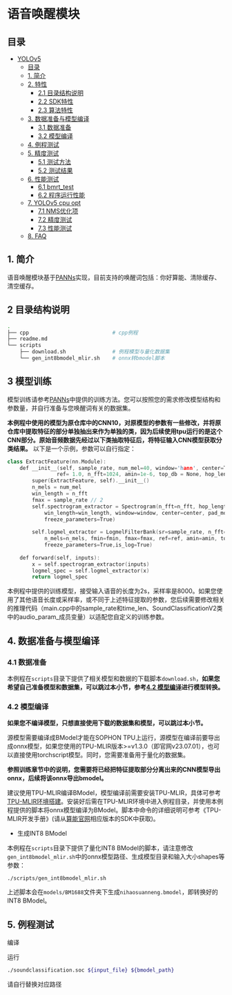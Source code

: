 # 语音唤醒模块

## 目录

- [YOLOv5](#yolov5)
  - [目录](#目录)
  - [1. 简介](#1-简介)
  - [2. 特性](#2-特性)
    - [2.1 目录结构说明](#21-目录结构说明)
    - [2.2 SDK特性](#22-sdk特性)
    - [2.3 算法特性](#23-算法特性)
  - [3. 数据准备与模型编译](#3-数据准备与模型编译)
    - [3.1 数据准备](#31-数据准备)
    - [3.2 模型编译](#32-模型编译)
  - [4. 例程测试](#4-例程测试)
  - [5. 精度测试](#5-精度测试)
    - [5.1 测试方法](#51-测试方法)
    - [5.2 测试结果](#52-测试结果)
  - [6. 性能测试](#6-性能测试)
    - [6.1 bmrt\_test](#61-bmrt_test)
    - [6.2 程序运行性能](#62-程序运行性能)
  - [7. YOLOv5 cpu opt](#7-yolov5-cpu-opt)
    - [7.1 NMS优化项](#71-nms优化项)
    - [7.2 精度测试](#72-精度测试)
    - [7.3 性能测试](#73-性能测试)
  - [8. FAQ](#8-faq)
  
## 1. 简介
语音唤醒模块基于[PANNs](https://github.com/qiuqiangkong/audioset_tagging_cnn?tab=readme-ov-file)实现，目前支持的唤醒词包括：你好算能、清除缓存、清空缓存。

## 2 目录结构说明

```bash
.
├── cpp                           # cpp例程
├── readme.md           
└── scripts 
    ├── download.sh               # 例程模型与量化数据集
    └── gen_int8bmodel_mlir.sh    # onnx转bmodel脚本

```

## 3 模型训练
模型训练请参考[PANNs](https://github.com/qiuqiangkong/audioset_tagging_cnn?tab=readme-ov-file)中提供的训练方法。您可以按照您的需求修改模型结构和参数量，并自行准备与您唤醒词有关的数据集。

**本例程中使用的模型为原仓库中的CNN10，对原模型的参数有一些修改，并将原仓库中提取特征的部分单独抽出来作为单独的类，因为后续使用tpu运行的是这个CNN部分。原始音频数据先经过以下类抽取特征后，将特征输入CNN模型获取分类结果。** 以下是一个示例，参数可以自行指定：
```c++
class ExtractFeature(nn.Module):
    def __init__(self, sample_rate, num_mel=40, window='hann', center=True, pad_mode='reflect',
                ref= 1.0, n_fft=1024, amin=1e-6, top_db = None, hop_length=256, fmin=0):
        super(ExtractFeature, self).__init__()
        n_mels = num_mel
        win_length = n_fft
        fmax = sample_rate // 2
        self.spectrogram_extractor = Spectrogram(n_fft=n_fft, hop_length=hop_length,
            win_length=win_length, window=window, center=center, pad_mode=pad_mode,
            freeze_parameters=True)
 
        self.logmel_extractor = LogmelFilterBank(sr=sample_rate, n_fft=n_fft,
            n_mels=n_mels, fmin=fmin, fmax=fmax, ref=ref, amin=amin, top_db=top_db,
            freeze_parameters=True,is_log=True)
 
    def forward(self, inputs):
        x = self.spectrogram_extractor(inputs)
        logmel_spec = self.logmel_extractor(x)
        return logmel_spec
```

本例程中提供的训练模型，接受输入语音的长度为2s，采样率是8000。如果您使用了其他语音长度或采样率，或不同于上述特征提取的参数，您后续需要修改相关的推理代码（main.cpp中的sample_rate和time_len、SoundClassificationV2类中的audio_param_成员变量）以适配您自定义的训练参数。




## 4. 数据准备与模型编译

### 4.1 数据准备

​本例程在`scripts`目录下提供了相关模型和数据的下载脚本`download.sh`，**如果您希望自己准备模型和数据集，可以跳过本小节，参考[4.2 模型编译](#32-模型编译)进行模型转换。**


### 4.2 模型编译

**如果您不编译模型，只想直接使用下载的数据集和模型，可以跳过本小节。**

源模型需要编译成BModel才能在SOPHON TPU上运行，源模型在编译前要导出成onnx模型，如果您使用的TPU-MLIR版本>=v1.3.0（即官网v23.07.01），也可以直接使用torchscript模型。​同时，您需要准备用于量化的数据集。

**参照训练章节中的说明，您需要将已经把特征提取部分分离出来的CNN模型导出onnx，后续将该onnx导出bmodel。**

建议使用TPU-MLIR编译BModel，模型编译前需要安装TPU-MLIR，具体可参考[TPU-MLIR环境搭建](../../docs/Environment_Install_Guide.md#1-tpu-mlir环境搭建)。安装好后需在TPU-MLIR环境中进入例程目录，并使用本例程提供的脚本将onnx模型编译为BModel。脚本中命令的详细说明可参考《TPU-MLIR开发手册》(请从[算能官网](https://developer.sophgo.com/site/index.html?categoryActive=material)相应版本的SDK中获取)。


- 生成INT8 BModel

​本例程在`scripts`目录下提供了量化INT8 BModel的脚本，请注意修改`gen_int8bmodel_mlir.sh`中的onnx模型路径、生成模型目录和输入大小shapes等参数：

```shell
./scripts/gen_int8bmodel_mlir.sh 
```

​上述脚本会在`models/BM1688`文件夹下生成`nihaosuanneng.bmodel`，即转换好的INT8 BModel。

## 5. 例程测试

编译

运行

```bash
./soundclassification.soc ${input_file} ${bmodel_path}
```
请自行替换对应路径